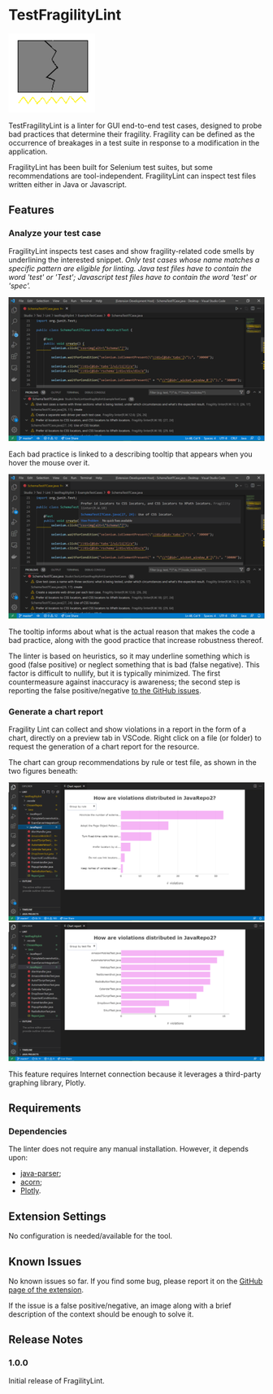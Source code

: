 # TestFragilityLint

![TestFragilityLint](./images/icon.png)

TestFragilityLint is a linter for GUI end-to-end test cases, designed to probe bad practices that determine their fragility. Fragility can be defined as the occurrence of breakages in a test suite in response to a modification in the application.

FragilityLint has been built for Selenium test suites, but some recommendations are tool-independent.
FragilityLint can inspect test files written either in Java or Javascript.

## Features

### Analyze your test case

FragilityLint inspects test cases and show fragility-related code smells by underlining the interested snippet.
*Only test cases whose name matches a specific pattern are eligible for linting. Java test files have to contain the word 'test' or 'Test'; Javascript test files have to contain the word 'test' or 'spec'.*

![Probing code smells](./images/LinterProcessing2.png)

Each bad practice is linked to a describing tooltip that appears when you hover the mouse over it.

![Showing tooltips](<./images/LinterProcessing3.png>)

The tooltip informs about what is the actual reason that makes the code a bad practice, along with the good practice that increase robustness thereof.

The linter is based on heuristics, so it may underline something which is good (false positive) or neglect something that is bad (false negative). This factor is difficult to nullify, but it is typically minimized. The first countermeasure against inaccuracy is awareness; the second step is reporting the false positive/negative [to the GitHub issues](https://github.com/Thefolle/ThesisFragility/issues).

### Generate a chart report

Fragility Lint can collect and show violations in a report in the form of a chart, directly on a preview tab in VSCode.
Right click on a file (or folder) to request the generation of a chart report for the resource.

The chart can group recommendations by rule or test file, as shown in the two figures beneath:

![Chart report by rule](./images/ChartReportByRule.png)
![Chart report by test file](./images/ChartReportByTestFile.png)

This feature requires Internet connection because it leverages a third-party graphing library, Plotly.

## Requirements

### Dependencies

The linter does not require any manual installation. However, it depends upon:

- [java-parser](https://www.npmjs.com/package/java-parser);
- [acorn](https://www.npmjs.com/package/acorn);
- [Plotly](https://plotly.com/javascript/getting-started/).

## Extension Settings

No configuration is needed/available for the tool.

## Known Issues

No known issues so far. If you find some bug, please report it on the [GitHub page of the extension](https://github.com/Thefolle/ThesisFragility/issues).

If the issue is a false positive/negative, an image along with a brief description of the context should be enough to solve it.

## Release Notes

### 1.0.0

Initial release of FragilityLint.
